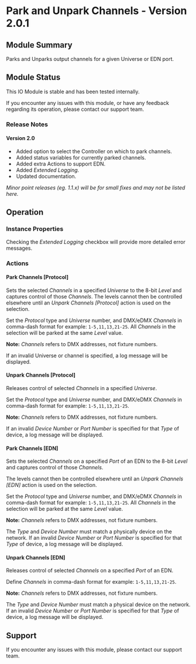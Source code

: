 # Park and Unpark Channels - Version 2.0.1

[//]: # (THIS IS WHAT A COMMENT LOOKS LIKE)

## Module Summary

Parks and Unparks output channels for a given Universe or EDN port.

## Module Status

This IO Module is stable and has been tested internally.

If you encounter any issues with this module, or have any feedback regarding its operation, please contact our support team.

[//]: # (### Module Scope)
[//]: # (If important to mention explain the limitations and things this module cannot perform)

### Release Notes

#### Version 2.0

* &nbsp;Added option to select the Controller on which to park channels.
* &nbsp;Added status variables for currently parked channels.
* &nbsp;Added extra Actions to support EDN.
* &nbsp;Added *Extended Logging*.
* &nbsp;Updated documentation.

*Minor point releases (eg. 1.1.x) will be for small fixes and may not be listed here.*

[//]: # (## Requirements)
[//]: # (Mention any pre-requisites needed before setting up the module in terms of hardware, subscriptions, APIs)

[//]: # (## Configuration)
[//]: # (Mention any setup aspects the user should note that are generally done outside the Designer interface)

## Operation



[//]: # (Give all the operational details linked to using Instance Properties, Triggers, Conditions, Actions, Variables associated with the module's operation)

### Instance Properties

Checking the *Extended Logging* checkbox will provide more detailed error messages.

[//]: # (### Triggers)

[//]: # (### Conditions)
[//]: # (Conditions are other criteria that need to be met after a trigger to activate an Action)

### Actions

#### Park Channels [Protocol]

Sets the selected *Channels* in a specified *Universe* to the 8-bit *Level* and captures control of those *Channels*.
The levels cannot then be controlled elsewhere until an *Unpark Channels \[Protocol\]* action is used on the selection.

Set the *Protocol* type and *Universe* number, and DMX/eDMX *Channels* in comma-dash format for example: <code>1-5,11,13,21-25</code>.
All *Channels* in the selection will be parked at the same *Level* value.

**Note:** *Channels* refers to DMX addresses, not fixture numbers.

If an invalid Universe or channel is specified, a log message will be displayed.

#### Unpark Channels [Protocol]

Releases control of selected *Channels* in a specified *Universe*.

Set the *Protocol* type and *Universe* number, and DMX/eDMX *Channels* in comma-dash format for example: <code>1-5,11,13,21-25</code>.

**Note:** *Channels* refers to DMX addresses, not fixture numbers.

If an invalid *Device Number* or *Port Number* is specified for that *Type* of device, a log message will be displayed.

#### Park Channels [EDN]

Sets the selected *Channels* on a specified *Port* of an EDN to the 8-bit *Level* and captures control of those *Channels*.

The levels cannot then be controlled elsewhere until an *Unpark Channels \[EDN\]* action is used on the selection.

Set the *Protocol* type and *Universe* number, and DMX/eDMX *Channels* in comma-dash format for example: <code>1-5,11,13,21-25</code>.
All *Channels* in the selection will be parked at the same *Level* value.

**Note:** *Channels* refers to DMX addresses, not fixture numbers.

The *Type* and *Device Number* must match a physically device on the network.
If an invalid *Device Number* or *Port Number* is specified for that *Type* of device, a log message will be displayed.

#### Unpark Channels [EDN]

Releases control of selected *Channels* on a specified *Port* of an EDN.

Define *Channels* in comma-dash format for example: <code>1-5,11,13,21-25</code>.

**Note:** *Channels* refers to DMX addresses, not fixture numbers.

The *Type* and *Device Number* must match a physical device on the network.
If an invalid *Device Number* or *Port Number* is specified for that *Type* of device, a log message will be displayed.

[//]: # (### Variables)
[//]: # (Variables are a way of collecting numbers from inputs and using them in actions)

## Support

If you encounter any issues with this module, please contact our support team.

[//]: # (### Module Use Example)
[//]: # (If relevant to documentation give examples of module use)

[//]: # (### Further Notes)
[//]: # (Possible location for further notes, may not be used)
